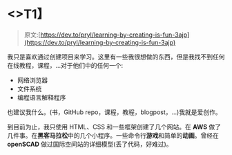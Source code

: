 # <<learning by="" creating="" is="" fun="">>T1】</learning>

> 原文:[https://dev.to/pryl/learning-by-creating-is-fun-3ajp](https://dev.to/pryl/learning-by-creating-is-fun-3ajp)

我只是喜欢通过创建项目来学习。这里有一些我很想做的东西，但是我找不到任何在线教程，课程，...对于他们中的任何一个:

*   网络浏览器
*   文件系统
*   编程语言解释程序

也建议我什么。(书，GitHub repo，课程，教程，blogpost，...)我就是爱创作。

到目前为止，我只使用 HTML、CSS 和一些框架创建了几个网站。在 **AWS** 做了几件事。在**黑客马拉松**中的几个小程序。一些命令行**游戏**和简单的**动画**。曾经在 **openSCAD** 做过国际空间站的详细模型(丢了代码，好难过)。